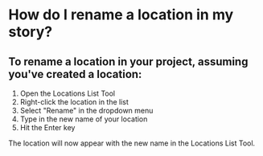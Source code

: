 # How do I rename a location in my story?

## To rename a location in your project, assuming you've created a location:

1. Open the Locations List Tool
2. Right-click the location in the list
3. Select "Rename" in the dropdown menu
4. Type in the new name of your location
5. Hit the Enter key

The location will now appear with the new name in the Locations List Tool.